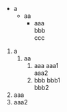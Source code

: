 - a
    - aa  
        - aaa            
        bbb            
        ccc  
1. a
    1. aa
        1. aaa
        aaa1  
        aaa2
        2. bbb
        bbb1  
        bbb2  
1. aaa
1. aaa2
